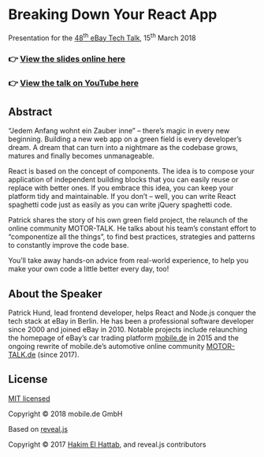 # Breaking Down Your React App

Presentation for the <a href="https://www.meetup.com/de-DE/eBay-Europe-Technology/events/248331753/">48<sup>th</sup> eBay Tech Talk</a>, 
15<sup>th</sup> March 2018

### 👉 [View the slides online here](https://technology-ebay-de.github.io/breaking-down-your-react-app/)
### 👉 [View the talk on YouTube here](https://www.youtube.com/watch?v=cGVa4_JauGw)

## Abstract

“Jedem Anfang wohnt ein Zauber inne” – there’s magic in every new beginning. Building a new web app on a green 
field is every developer’s dream. A dream that can turn into a nightmare as the codebase grows, matures and 
finally becomes unmanageable.

React is based on the concept of components. The idea is to compose your application of independent building 
blocks that you can easily reuse or replace with better ones. If you embrace this idea, you can keep your 
platform tidy and maintainable. If you don’t – well, you can write React spaghetti code just as easily as you 
can write jQuery spaghetti code.

Patrick shares the story of his own green field project, the relaunch of the online community MOTOR-TALK. 
He talks about his team’s constant effort to “componentize all the things”, to find best practices, strategies 
and patterns to constantly improve the code base.

You’ll take away hands-on advice from real-world experience, to help you make your own code a little better 
every day, too!

## About the Speaker

Patrick Hund, lead frontend developer, helps React and Node.js 
conquer the tech stack at eBay in Berlin. He has been a professional software developer since 2000 and joined 
eBay in 2010. Notable projects include relaunching the homepage of eBay’s car trading platform 
<a href="https://www.mobile.de/">mobile.de</a> in 2015 and the ongoing rewrite of mobile.de’s automotive online 
community <a href="https://www.motor-talk.de/">MOTOR-TALK.de</a> (since 2017).

## License

[MIT licensed](LICENSE)

Copyright © 2018 mobile.de GmbH

Based on <a href="http://lab.hakim.se/reveal-js/#/">reveal.js</a>

Copyright © 2017 [Hakim El Hattab](http://hakim.se), and reveal.js contributors
